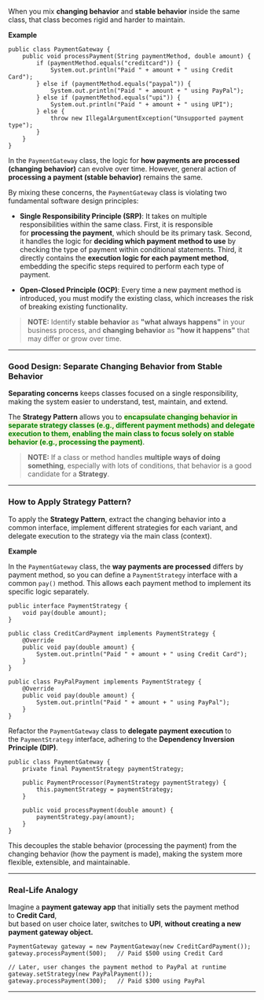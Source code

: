 
When you mix **changing behavior** and **stable behavior** inside the same class, that class becomes rigid and harder to maintain.

**Example**

```
public class PaymentGateway {
    public void processPayment(String paymentMethod, double amount) {
        if (paymentMethod.equals("creditcard")) {
            System.out.println("Paid " + amount + " using Credit Card");
        } else if (paymentMethod.equals("paypal")) {
            System.out.println("Paid " + amount + " using PayPal");
        } else if (paymentMethod.equals("upi")) {
            System.out.println("Paid " + amount + " using UPI");
        } else {
            throw new IllegalArgumentException("Unsupported payment type");
        }
    }
}
```

In the `PaymentGateway` class, the logic for **how payments are processed (changing behavior)** can evolve over time. However, general action of **processing a payment (stable behavior)** remains the same.

By mixing these concerns, the `PaymentGateway` class is violating two fundamental software design principles:

- **Single Responsibility Principle (SRP)**: It takes on multiple responsibilities within the same class. First, it is responsible for **processing the payment**, which should be its primary task. Second, it handles the logic for **deciding which payment method to use** by checking the type of payment within conditional statements. Third, it directly contains the **execution logic for each payment method**, embedding the specific steps required to perform each type of payment.

- **Open-Closed Principle (OCP)**: Every time a new payment method is introduced, you must modify the existing class, which increases the risk of breaking existing functionality.

> **NOTE:** Identify **stable behavior** as **"what always happens"** in your business process, and **changing behavior** as **"how it happens"** that may differ or grow over time.

---
### Good Design: Separate Changing Behavior from Stable Behavior

**Separating concerns** keeps classes focused on a single responsibility, making the system easier to understand, test, maintain, and extend.

The **Strategy Pattern** allows you to <span style="color:green;font-weight:bold;background:beige;">encapsulate changing behavior in separate strategy classes (e.g., different payment methods) and delegate execution to them, enabling the main class to focus solely on stable behavior (e.g., processing the payment)</span>.

> **NOTE:** If a class or method handles **multiple ways of doing something**, especially with lots of conditions, that behavior is a good candidate for a **Strategy**.

---
### How to Apply Strategy Pattern?

To apply the **Strategy Pattern**, extract the changing behavior into a common interface, implement different strategies for each variant, and delegate execution to the strategy via the main class (context).

**Example**

In the `PaymentGateway` class, the **way payments are processed** differs by payment method, so you can define a `PaymentStrategy` interface with a common `pay()` method. This allows each payment method to implement its specific logic separately.

```
public interface PaymentStrategy {
    void pay(double amount);
}
```

```
public class CreditCardPayment implements PaymentStrategy {
    @Override
    public void pay(double amount) {
        System.out.println("Paid " + amount + " using Credit Card");
    }
}

public class PayPalPayment implements PaymentStrategy {
    @Override
    public void pay(double amount) {
        System.out.println("Paid " + amount + " using PayPal");
    }
}
```

Refactor the `PaymentGateway` class to **delegate payment execution** to the `PaymentStrategy` interface, adhering to the **Dependency Inversion Principle (DIP)**. 

```
public class PaymentGateway {
    private final PaymentStrategy paymentStrategy;

    public PaymentProcessor(PaymentStrategy paymentStrategy) {
        this.paymentStrategy = paymentStrategy;
    }

    public void processPayment(double amount) {
        paymentStrategy.pay(amount);
    }
}
```

This decouples the stable behavior (processing the payment) from the changing behavior (how the payment is made), making the system more flexible, extensible, and maintainable.

---
### Real-Life Analogy

Imagine a **payment gateway app** that initially sets the payment method to **Credit Card**,  
but based on user choice later, switches to **UPI**, **without creating a new payment gateway object.**

```
PaymentGateway gateway = new PaymentGateway(new CreditCardPayment());
gateway.processPayment(500);   // Paid $500 using Credit Card

// Later, user changes the payment method to PayPal at runtime
gateway.setStrategy(new PayPalPayment());
gateway.processPayment(300);   // Paid $300 using PayPal
```

---
